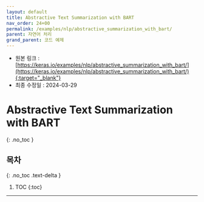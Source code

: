 ```yaml
---
layout: default
title: Abstractive Text Summarization with BART
nav_order: 24+00
permalink: /examples/nlp/abstractive_summarization_with_bart/
parent: 자연어 처리
grand_parent: 코드 예제
---
```


* 원본 링크 : [https://keras.io/examples/nlp/abstractive_summarization_with_bart/](https://keras.io/examples/nlp/abstractive_summarization_with_bart/){:target="_blank"}
* 최종 수정일 : 2024-03-29

# Abstractive Text Summarization with BART
{: .no_toc }

## 목차
{: .no_toc .text-delta }

1. TOC
{:toc}

---
